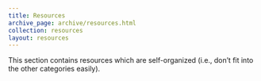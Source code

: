 ```yaml
---
title: Resources
archive_page: archive/resources.html
collection: resources
layout: resources
---
```

This section contains resources which are self-organized (i.e., don’t fit into the other categories easily).

